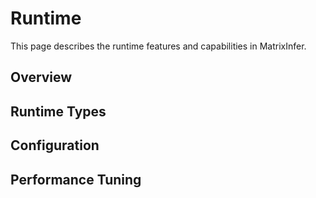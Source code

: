 # Runtime

This page describes the runtime features and capabilities in MatrixInfer.

## Overview

<!-- Add overview here -->

## Runtime Types

<!-- Add runtime types here -->

## Configuration

<!-- Add configuration options here -->

## Performance Tuning

<!-- Add performance tuning details here -->